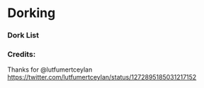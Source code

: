 # Dorking
### Dork List

### Credits:
Thanks for @lutfumertceylan https://twitter.com/lutfumertceylan/status/1272895185031217152

